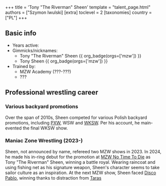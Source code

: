 +++
title = 'Tony "The Riverman" Sheen'
template = "talent_page.html"
authors = ["Szymon Iwulski]
[extra]
toclevel = 2
[taxonomies]
country = ["PL"]
+++

## Basic info
* Years active: 
* Gimmicks/nicknames:
  - Tony "The Riverman" Sheen {{ org_badge(orgs=['mzw']) }}
  - Tony Sheen {{ org_badge(orgs=['mzw']) }}
* Trained by:
  - MZW Academy (???-???)
  - ???
 
## Professional wrestling career

### Various backyard promotions

Over the span of 2010s, Sheen competed for various Polish backyard promotions, including [PXW](@/o/pxw.md), WSW and [WKSW](@/o/wksw.md). Per his account, he main-evented the final WKSW show.

### Maniac Zone Wrestling (2023-)

Sheen, not announced by name, refereed two MZW shows in 2023.
In 2024, he made his in-ring debut for the promotion at [MZW No Time To Die](@/e/mzw/2024-10-12-mzw-no-time-to-die.md) as Tony "The Riverman" Sheen, winning a battle royal. Wearing raincoat and using fishing net as his signature weapon, Sheen's character seems to take sailor culture as an inspiration.
At the next MZW show, Sheen faced [Disco Pablo](@/w/disco-pablo.md), winning thanks to distraction from [Taras](@/w/taras.md)
